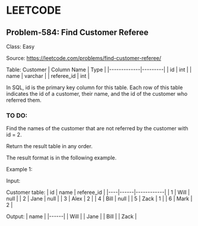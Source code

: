# LEETCODE
## Problem-584: Find Customer Referee
Class: Easy

Source: https://leetcode.com/problems/find-customer-referee/

Table: Customer
| Column Name | Type    |
|-------------|---------|
| id          | int     |
| name        | varchar |
| referee_id  | int     |

In SQL, id is the primary key column for this table.
Each row of this table indicates the id of a customer, their name, and the id of the customer who referred them.

### TO DO:
Find the names of the customer that are not referred by the customer with id = 2.

Return the result table in any order.

The result format is in the following example.
 
Example 1:

Input: 

Customer table:
| id | name | referee_id |
|----|------|------------|
| 1  | Will | null       |
| 2  | Jane | null       |
| 3  | Alex | 2          |
| 4  | Bill | null       |
| 5  | Zack | 1          |
| 6  | Mark | 2          |

Output: 
| name |
|------|
| Will |
| Jane |
| Bill |
| Zack |
